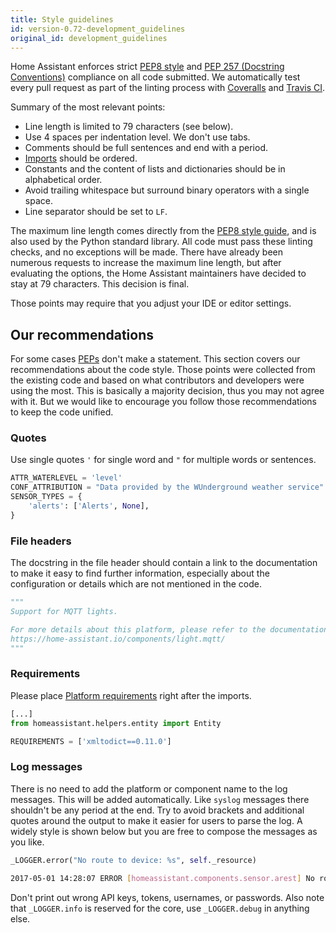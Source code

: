 ```yaml
---
title: Style guidelines
id: version-0.72-development_guidelines
original_id: development_guidelines
---
```


Home Assistant enforces strict [PEP8 style](https://www.python.org/dev/peps/pep-0008/) and [PEP 257 (Docstring Conventions)](https://www.python.org/dev/peps/pep-0257/) compliance on all code submitted. We automatically test every pull request as part of the linting process with [Coveralls](https://coveralls.io/github/home-assistant/home-assistant) and [Travis CI](https://travis-ci.org/home-assistant/home-assistant).

Summary of the most relevant points:

- Line length is limited to 79 characters (see below).
- Use 4 spaces per indentation level. We don't use tabs.
- Comments should be full sentences and end with a period.
- [Imports](https://www.python.org/dev/peps/pep-0008/#imports) should be ordered.
- Constants and the content of lists and dictionaries should be in alphabetical order.
- Avoid trailing whitespace but surround binary operators with a single space.
- Line separator should be set to `LF`.

The maximum line length comes directly from the [PEP8 style guide](https://www.python.org/dev/peps/pep-0008/#maximum-line-length), and is also used by the Python standard library. All code must pass these linting checks, and no exceptions will be made. There have already been numerous requests to increase the maximum line length, but after evaluating the options, the Home Assistant maintainers have decided to stay at 79 characters. This decision is final.

Those points may require that you adjust your IDE or editor settings.

## Our recommendations

For some cases [PEPs](https://www.python.org/dev/peps/) don't make a statement. This section covers our recommendations about the code style. Those points were collected from the existing code and based on what contributors and developers were using the most. This is basically a majority decision, thus you may not agree with it. But we would like to encourage you follow those recommendations to keep the code unified.

### Quotes

Use single quotes `'` for single word and `"` for multiple words or sentences.

```python
ATTR_WATERLEVEL = 'level'
CONF_ATTRIBUTION = "Data provided by the WUnderground weather service"
SENSOR_TYPES = {
    'alerts': ['Alerts', None],
}
```

### File headers

The docstring in the file header should contain a link to the documentation to make it easy to find further information, especially about the configuration or details which are not mentioned in the code.

```python
"""
Support for MQTT lights.

For more details about this platform, please refer to the documentation at
https://home-assistant.io/components/light.mqtt/
"""
```

### Requirements

Please place [Platform requirements](creating_platform_code_review.md#1-requirements) right after the imports.

```python
[...]
from homeassistant.helpers.entity import Entity

REQUIREMENTS = ['xmltodict==0.11.0']
```

### Log messages

There is no need to add the platform or component name to the log messages. This will be added automatically. Like `syslog` messages there shouldn't be any period at the end. Try to avoid brackets and additional quotes around the output to make it easier for users to parse the log. A widely style is shown below but you are free to compose the messages as you like.

```python
_LOGGER.error("No route to device: %s", self._resource)
```

```bash
2017-05-01 14:28:07 ERROR [homeassistant.components.sensor.arest] No route to device: 192.168.0.18
```

Don't print out wrong API keys, tokens, usernames, or passwords.
Also note that `_LOGGER.info` is reserved for the core, use `_LOGGER.debug` in anything else.
